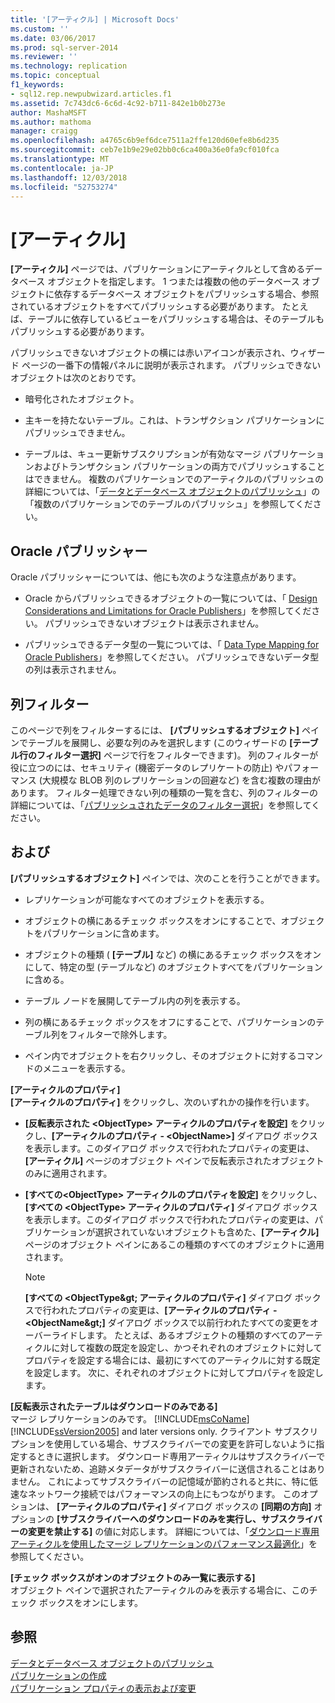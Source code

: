 ```yaml
---
title: '[アーティクル] | Microsoft Docs'
ms.custom: ''
ms.date: 03/06/2017
ms.prod: sql-server-2014
ms.reviewer: ''
ms.technology: replication
ms.topic: conceptual
f1_keywords:
- sql12.rep.newpubwizard.articles.f1
ms.assetid: 7c743dc6-6c6d-4c92-b711-842e1b0b273e
author: MashaMSFT
ms.author: mathoma
manager: craigg
ms.openlocfilehash: a4765c6b9ef6dce7511a2ffe120d60efe8b6d235
ms.sourcegitcommit: ceb7e1b9e29e02bb0c6ca400a36e0fa9cf010fca
ms.translationtype: MT
ms.contentlocale: ja-JP
ms.lasthandoff: 12/03/2018
ms.locfileid: "52753274"
---
```

# <a name="articles"></a>[アーティクル]
  **[アーティクル]** ページでは、パブリケーションにアーティクルとして含めるデータベース オブジェクトを指定します。 1 つまたは複数の他のデータベース オブジェクトに依存するデータベース オブジェクトをパブリッシュする場合、参照されているオブジェクトをすべてパブリッシュする必要があります。 たとえば、テーブルに依存しているビューをパブリッシュする場合は、そのテーブルもパブリッシュする必要があります。  
  
 パブリッシュできないオブジェクトの横には赤いアイコンが表示され、ウィザード ページの一番下の情報パネルに説明が表示されます。 パブリッシュできないオブジェクトは次のとおりです。  
  
-   暗号化されたオブジェクト。  
  
-   主キーを持たないテーブル。これは、トランザクション パブリケーションにパブリッシュできません。  
  
-   テーブルは、キュー更新サブスクリプションが有効なマージ パブリケーションおよびトランザクション パブリケーションの両方でパブリッシュすることはできません。 複数のパブリケーションでのアーティクルのパブリッシュの詳細については、「[データとデータベース オブジェクトのパブリッシュ](publish/publish-data-and-database-objects.md)」の「複数のパブリケーションでのテーブルのパブリッシュ」を参照してください。  
  
## <a name="oracle-publishers"></a>Oracle パブリッシャー  
 Oracle パブリッシャーについては、他にも次のような注意点があります。  
  
-   Oracle からパブリッシュできるオブジェクトの一覧については、「 [Design Considerations and Limitations for Oracle Publishers](non-sql/design-considerations-and-limitations-for-oracle-publishers.md)」を参照してください。 パブリッシュできないオブジェクトは表示されません。  
  
-   パブリッシュできるデータ型の一覧については、「 [Data Type Mapping for Oracle Publishers](non-sql/data-type-mapping-for-oracle-publishers.md)」を参照してください。 パブリッシュできないデータ型の列は表示されません。  
  
## <a name="column-filters"></a>列フィルター  
 このページで列をフィルターするには、 **[パブリッシュするオブジェクト]** ペインでテーブルを展開し、必要な列のみを選択します (このウィザードの **[テーブル行のフィルター選択]** ページで行をフィルターできます)。 列のフィルターが役に立つのには、セキュリティ (機密データのレプリケートの防止) やパフォーマンス (大規模な BLOB 列のレプリケーションの回避など) を含む複数の理由があります。 フィルター処理できない列の種類の一覧を含む、列のフィルターの詳細については、「[パブリッシュされたデータのフィルター選択](publish/filter-published-data.md)」を参照してください。  
  
## <a name="options"></a>および  
 **[パブリッシュするオブジェクト]** ペインでは、次のことを行うことができます。  
  
-   レプリケーションが可能なすべてのオブジェクトを表示する。  
  
-   オブジェクトの横にあるチェック ボックスをオンにすることで、オブジェクトをパブリケーションに含めます。  
  
-   オブジェクトの種類 ( **[テーブル]** など) の横にあるチェック ボックスをオンにして、特定の型 (テーブルなど) のオブジェクトすべてをパブリケーションに含める。  
  
-   テーブル ノードを展開してテーブル内の列を表示する。  
  
-   列の横にあるチェック ボックスをオフにすることで、パブリケーションのテーブル列をフィルターで除外します。  
  
-   ペイン内でオブジェクトを右クリックし、そのオブジェクトに対するコマンドのメニューを表示する。  
  
 **[アーティクルのプロパティ]**  
 **[アーティクルのプロパティ]** をクリックし、次のいずれかの操作を行います。  
  
-   **[反転表示された \<ObjectType> アーティクルのプロパティを設定]** をクリックし、**[アーティクルのプロパティ - \<ObjectName>]** ダイアログ ボックスを表示します。このダイアログ ボックスで行われたプロパティの変更は、**[アーティクル]** ページのオブジェクト ペインで反転表示されたオブジェクトのみに適用されます。  
  
-   **[すべての\<ObjectType> アーティクルのプロパティを設定]** をクリックし、**[すべての \<ObjectType> アーティクルのプロパティ]** ダイアログ ボックスを表示します。このダイアログ ボックスで行われたプロパティの変更は、パブリケーションが選択されていないオブジェクトも含めた、**[アーティクル]** ページのオブジェクト ペインにあるこの種類のすべてのオブジェクトに適用されます。  
  
    > [!NOTE]  
    >  **[すべての \<ObjectType&amp;gt; アーティクルのプロパティ]** ダイアログ ボックスで行われたプロパティの変更は、**[アーティクルのプロパティ - \<ObjectName&amp;gt;]** ダイアログ ボックスで以前行われたすべての変更をオーバーライドします。 たとえば、あるオブジェクトの種類のすべてのアーティクルに対して複数の既定を設定し、かつそれぞれのオブジェクトに対してプロパティを設定する場合には、最初にすべてのアーティクルに対する既定を設定します。 次に、それぞれのオブジェクトに対してプロパティを設定します。  
  
 **[反転表示されたテーブルはダウンロードのみである]**  
 マージ レプリケーションのみです。 [!INCLUDE[msCoName](../../includes/msconame-md.md)] [!INCLUDE[ssVersion2005](../../includes/ssversion2005-md.md)] and later versions only. クライアント サブスクリプションを使用している場合、サブスクライバーでの変更を許可しないように指定するときに選択します。 ダウンロード専用アーティクルはサブスクライバーで更新されないため、追跡メタデータがサブスクライバーに送信されることはありません。 これによってサブスクライバーの記憶域が節約されると共に、特に低速なネットワーク接続ではパフォーマンスの向上にもつながります。 このオプションは、 **[アーティクルのプロパティ]** ダイアログ ボックスの **[同期の方向]** オプションの **[サブスクライバーへのダウンロードのみを実行し、サブスクライバーの変更を禁止する]** の値に対応します。 詳細については、「[ダウンロード専用アーティクルを使用したマージ レプリケーションのパフォーマンス最適化](merge/optimize-merge-replication-performance-with-download-only-articles.md)」を参照してください。  
  
 **[チェック ボックスがオンのオブジェクトのみ一覧に表示する]**  
 オブジェクト ペインで選択されたアーティクルのみを表示する場合に、このチェック ボックスをオンにします。  
  
## <a name="see-also"></a>参照  
 [データとデータベース オブジェクトのパブリッシュ](publish/publish-data-and-database-objects.md)   
 [パブリケーションの作成](publish/create-a-publication.md)   
 [パブリケーション プロパティの表示および変更](publish/view-and-modify-publication-properties.md)  
  
  
